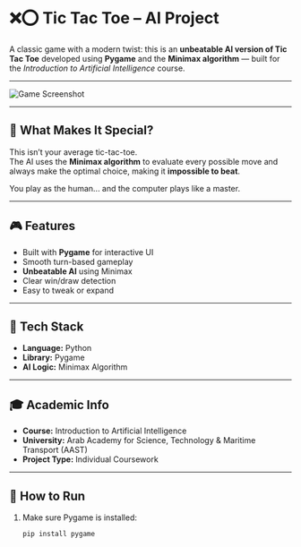 # ❌⭕ Tic Tac Toe – AI Project

A classic game with a modern twist: this is an **unbeatable AI version of Tic Tac Toe** developed using **Pygame** and the **Minimax algorithm** — built for the *Introduction to Artificial Intelligence* course.

---

![Game Screenshot](Screenshot(396).png)

---

## 🤖 What Makes It Special?

This isn’t your average tic-tac-toe.  
The AI uses the **Minimax algorithm** to evaluate every possible move and always make the optimal choice, making it **impossible to beat**.

You play as the human... and the computer plays like a master.

---

## 🎮 Features
- Built with **Pygame** for interactive UI  
- Smooth turn-based gameplay  
- **Unbeatable AI** using Minimax  
- Clear win/draw detection  
- Easy to tweak or expand

---

## 🧠 Tech Stack
- **Language:** Python  
- **Library:** Pygame  
- **AI Logic:** Minimax Algorithm

---

## 🎓 Academic Info
- **Course:** Introduction to Artificial Intelligence  
- **University:** Arab Academy for Science, Technology & Maritime Transport (AAST)  
- **Project Type:** Individual Coursework

---

## 📝 How to Run
1. Make sure Pygame is installed:
   ```bash
   pip install pygame
